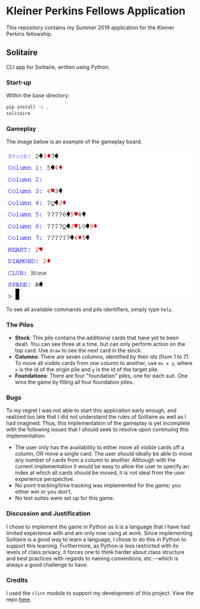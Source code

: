 # Kleiner Perkins Fellows Application

This repository contains my Summer 2019 application for the Kleiner Perkins fellowship.

## Solitaire

CLI app for Solitaire, written using Python. 

### Start-up

Within the base directory:
```bash
pip install -e .
solitaire
```

### Gameplay

The image below is an example of the gameplay board.

![](./board.PNG)

To see all available commands and pile identifiers, simply type `help`.

### The Piles
- **Stock**: This pile contains the additional cards that have yet to been dealt.  You can see three at a time, but can
only perform action on the top card.  Use `draw` to see the next card in the stock.
- **Columns**: There are seven columns, identified by their ids (from 1 to 7).  To move all visible cards
from one column to another, use `mv x y`, where `x` is the id of the origin pile
and `y` is the id of the target pile.
- **Foundations**: There are four "foundation" piles, one for each suit.
One wins the game by filling all four foundation piles.

### Bugs
To my regret I was not able to start this application early enough, and realized too late that I did not understand the
rules of Solitaire as well as I had imagined.  Thus, this implementation of the gameplay is yet incomplete with the 
following issues that I should seek to resolve upon continuing this implementation:
- The user only has the availability to either move all visible cards off a column, OR move a single card.
The user should ideally be able to move any number of cards from a column to another. 
Although with the current implementation it would be easy to allow the user to specify an index at which all cards
should be moved, it is not ideal from the user experience perspective.
- No point tracking/time tracking was implemented for the game; you either win or you don't.
- No test suites were set up for this game.  

### Discussion and Justification
I chose to implement the game in Python as it is a language that I have had limited experience with and am only now 
using at work.  Since implementing Solitaire is a good way to learn a language, I chose to do this in Python to support
this learning.  Furthermore, as Python is less restricted with its levels of class privacy, it forces one to think 
harder about class structure and best practices with regards to naming conventions, etc.--which is always a good 
challenge to have.

### Credits
I used the `clint` module to support my development of this project.  View the repo [here](https://github.com/kennethreitz/clint).